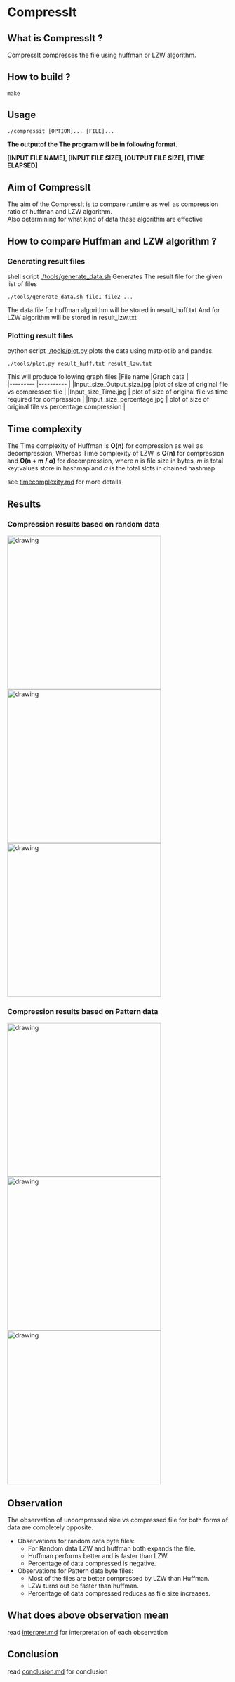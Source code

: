# CompressIt

## What is CompressIt ?
CompressIt compresses the file using huffman or LZW algorithm. 

## How to build ?
```shell
make
```

## Usage
```shell
./compressit [OPTION]... [FILE]...
```  
<strong> The outputof the The program will be in following format.

\[INPUT FILE NAME], \[INPUT FILE SIZE], \[OUTPUT FILE SIZE], \[TIME ELAPSED] </strong>


## Aim of CompressIt 
The aim of the CompressIt is to compare runtime as well as compression ratio
of huffman and LZW algorithm.  
Also determining for what kind of data these algorithm are effective


## How to compare Huffman and LZW algorithm ?

### Generating result files  
shell script [./tools/generate_data.sh](tools/generate_data.sh) Generates The result file for the given list of files
```shell
./tools/generate_data.sh file1 file2 ...
```
The data file for huffman algorithm will be stored in result_huff.txt
And for LZW algorithm will be stored in result_lzw.txt

### Plotting result files  
python script [./tools/plot.py](tools/plot.py) plots the data using matplotlib and pandas.
```shell
./tools/plot.py result_huff.txt result_lzw.txt
``` 

This will produce following graph files
|File name						|Graph data														 |	
|---------						|----------														 |
|Input_size_Output_size.jpg  	 |plot of size of original file vs compressed file   			   	|
|Input_size_Time.jpg			 | plot of size of original file vs time required for compression	|
|Input_size_percentage.jpg 		 | plot of size of original file vs percentage compression 			|

## Time complexity 
The Time complexity of Huffman is **O(n)** for compression as well as decompression, Whereas Time complexity of LZW is **O(n)** for compression and **O(n + m / _&alpha;_)** for decompression, where *n* is file size in bytes, *m* is total key:values store in hashmap and *_&alpha;_* is the total slots in chained hashmap 

see [timecomplexity.md](timecomplexity.md) for more details




## Results

### Compression results based on random data
<img src="results/randomdata/Input_size_Output_size.jpg" alt="drawing" name="uncompressed size vs compressed size" width="350"/>
<img src="results/randomdata/Input_size_Time.jpg" alt="drawing" name="uncompressed size vs Time" width="350"/>
<img src="results/randomdata/Input_size_percentage.jpg" alt="drawing" name="uncompressed size vs percentage" width="350"/>

### Compression results based on Pattern data
<img src="results/patterndata/Input_size_Output_size.jpg" alt="drawing" name="uncompressed vs compressed" width="350"/>
<img src="results/patterndata/Input_size_Time.jpg" alt="drawing" name="uncompressed vs Time" width="350"/>
<img src="results/patterndata/Input_size_percentage.jpg" alt="drawing" name="uncompressed size vs percentage" width="350"/>

## Observation
The observation of uncompressed size vs compressed file for both forms of data are completely opposite.
* Observations for random data byte files:
	* For Random data LZW and huffman both expands the file. 
	* Huffman performs better and is faster than LZW.
	* Percentage of data compressed is negative.
* Observations for Pattern data byte files:
	* Most of the files are better compressed by LZW than Huffman.
	* LZW turns out be faster than huffman. 
	* Percentage of data compressed reduces as file size increases.

## What does above observation mean
read [interpret.md](./results/interpret.md) for interpretation of each observation

## Conclusion
read [conclusion.md](./results/conclusion.md) for conclusion




















